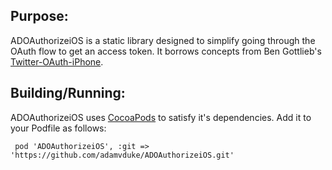 Purpose:
--------

ADOAuthorizeiOS is a static library designed to simplify going through the OAuth flow to get an access token. 
It borrows concepts from Ben Gottlieb's [Twitter-OAuth-iPhone](https://github.com/bengottlieb/Twitter-OAuth-iPhone).

Building/Running:
----------------

ADOAuthorizeiOS uses [CocoaPods](http://cocoapods.org/) to satisfy it's dependencies. Add it to your Podfile as follows:

     pod 'ADOAuthorizeiOS', :git => 'https://github.com/adamvduke/ADOAuthorizeiOS.git'
